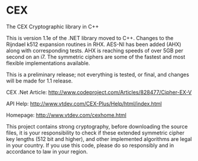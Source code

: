# CEX
The CEX Cryptographic library in C++

This is version 1.1e of the .NET library moved to C++.
Changes to the Rijndael k512 expansion routines in RHX. 
AES-NI has been added (AHX) along with corresponding tests. 
AHX is reaching speeds of over 5GB per second on an i7.
The symmetric ciphers are some of the fastest and most flexible implementations available.

This is a preliminary release; not everything is tested, or final, and changes will be made for 1.1 release.

CEX .Net Article: http://www.codeproject.com/Articles/828477/Cipher-EX-V

API Help: http://www.vtdev.com/CEX-Plus/Help/html/index.html

Homepage: http://www.vtdev.com/cexhome.html

This project contains strong cryptography, before downloading the source files, 
it is your responsibility to check if these extended symmetric cipher key lengths (512 bit and higher), 
and other implemented algorithms are legal in your country. 
If you use this code, please do so responsibly and in accordance to law in your region.

